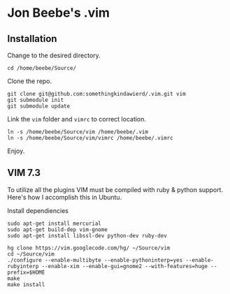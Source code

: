 Jon Beebe's .vim
================

Installation
------------

Change to the desired directory.

	cd /home/beebe/Source/

Clone the repo.

	git clone git@github.com:somethingkindawierd/.vim.git vim
	git submodule init
	git submodule update

Link the `vim` folder and `vimrc` to correct location.

	ln -s /home/beebe/Source/vim /home/beebe/.vim
	ln -s /home/beebe/Source/vim/vimrc /home/beebe/.vimrc

Enjoy.

VIM 7.3
-------

To utilize all the plugins VIM must be compiled with ruby & python support.
Here's how I accomplish this in Ubuntu.

Install dependiencies

	sudo apt-get install mercurial
    sudo apt-get build-dep vim-gnome
    sudo apt-get install libssl-dev python-dev ruby-dev

    hg clone https://vim.googlecode.com/hg/ ~/Source/vim
    cd ~/Source/vim
    ./configure --enable-multibyte --enable-pythoninterp=yes --enable-rubyinterp --enable-xim --enable-gui=gnome2 --with-features=huge --prefix=$HOME
    make
	make install


